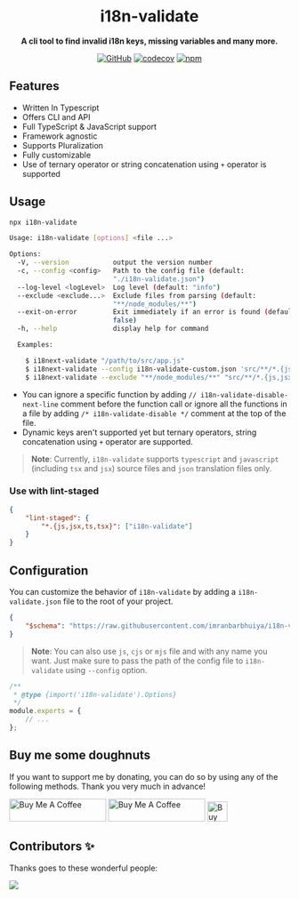 <div align="center">

# i18n-validate

**A cli tool to find invalid i18n keys, missing variables and many more.**

[![GitHub](https://img.shields.io/github/license/imranbarbhuiya/i18n-validate)](https://github.com/imranbarbhuiya/i18n-validate/blob/main/LICENSE)
[![codecov](https://codecov.io/gh/imranbarbhuiya/i18n-validate/branch/main/graph/badge.svg?token=token)](https://codecov.io/gh/imranbarbhuiya/i18n-validate)
[![npm](https://img.shields.io/npm/v/i18n-validate?color=crimson&logo=npm&style=flat-square)](https://www.npmjs.com/package/i18n-validate)

</div>

## Features

-   Written In Typescript
-   Offers CLI and API
-   Full TypeScript & JavaScript support
-   Framework agnostic
-   Supports Pluralization
-   Fully customizable
-   Use of ternary operator or string concatenation using `+` operator is supported

## Usage

```sh
npx i18n-validate
```

<!-- prettier-ignore-start -->
```sh
Usage: i18n-validate [options] <file ...>

Options:
  -V, --version           output the version number
  -c, --config <config>   Path to the config file (default:
                          "./i18n-validate.json")
  --log-level <logLevel>  Log level (default: "info")
  --exclude <exclude...>  Exclude files from parsing (default:
                          "**/node_modules/**")
  --exit-on-error         Exit immediately if an error is found (default:
                          false)
  -h, --help              display help for command

  Examples:

    $ i18next-validate "/path/to/src/app.js"
    $ i18next-validate --config i18n-validate-custom.json 'src/**/*.{js,jsx}'
    $ i18next-validate --exclude "**/node_modules/**" "src/**/*.{js,jsx}"
```
<!-- prettier-ignore-end -->

-   You can ignore a specific function by adding `// i18n-validate-disable-next-line` comment before the function call or ignore all the functions in a file by adding `/* i18n-validate-disable */` comment at the top of the file.
-   Dynamic keys aren't supported yet but ternary operators, string concatenation using `+` operator are supported.

> **Note**: Currently, `i18n-validate` supports `typescript` and `javascript` (including `tsx` and `jsx`) source files and `json` translation files only.

### Use with lint-staged

```json
{
	"lint-staged": {
		"*.{js,jsx,ts,tsx}": ["i18n-validate"]
	}
}
```

## Configuration

You can customize the behavior of `i18n-validate` by adding a `i18n-validate.json` file to the root of your project.

```json
{
	"$schema": "https://raw.githubusercontent.com/imranbarbhuiya/i18n-validate/main/.github/i18n-validate.schema.json"
}
```

> **Note**: You can also use `js`, `cjs` or `mjs` file and with any name you want. Just make sure to pass the path of the config file to `i18n-validate` using `--config` option.

```js
/**
 * @type {import('i18n-validate').Options}
 */
module.exports = {
	// ...
};
```

## Buy me some doughnuts

If you want to support me by donating, you can do so by using any of the following methods. Thank you very much in advance!

<a href="https://github.com/sponsors/imranbarbhuiya" target="_blank"><img src="https://img.shields.io/static/v1?label=Sponsor&message=%E2%9D%A4&logo=GitHub&color=%23fe8e86" alt="Buy Me A Coffee" height="41" width="174"></a>
<a href="https://www.buymeacoffee.com/parbez" target="_blank"><img src="https://cdn.buymeacoffee.com/buttons/default-orange.png" alt="Buy Me A Coffee" height="41" width="174"></a>
<a href='https://ko-fi.com/Y8Y1CBIJH' target='_blank'><img height='36' style='border:0px;height:36px;' src='https://cdn.ko-fi.com/cdn/kofi4.png?v=3' border='0' alt='Buy Me a Coffee at ko-fi.com' /></a>

## Contributors ✨

Thanks goes to these wonderful people:

<a href="https://github.com/imranbarbhuiya/i18n-validate/graphs/contributors">
    <img src="https://contrib.rocks/image?repo=imranbarbhuiya/i18n-validate" />
</a>
